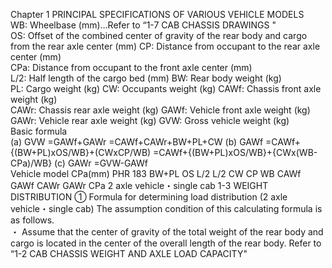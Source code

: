 Chapter 1 
PRINCIPAL SPECIFICATIONS OF VARIOUS VEHICLE MODELS  
 WB:  Wheelbase (mm)…Refer to “1-7 CAB CHASSIS DRAWINGS "    
 OS:  Offset of the combined center of gravity of the rear body and cargo  
  from the rear axle center (mm) 
 CP:  Distance from occupant to the rear axle center (mm)  
     CPa:  Distance from occupant to the front axle center (mm)  
 L/2:  Half length of the cargo bed (mm) 
 BW:  Rear body weight (kg)  
 PL:  Cargo weight (kg) 
 CW:  Occupants weight (kg) 
 CAWf: Chassis front axle weight (kg)       
 CAWr: Chassis rear axle weight (kg) 
 GAWf: Vehicle front axle weight (kg) 
 GAWr: Vehicle rear axle weight (kg) 
 GVW: Gross vehicle weight (kg)  
 Basic formula  
 (a) GVW  =GAWf+GAWr 
  =CAWf+CAWr+BW+PL+CW 
 (b) GAWf =CAWf+{(BW+PL)xOS/WB}+(CWxCP/WB) 
                     =CAWf+{(BW+PL)xOS/WB}+{CWx(WB-CPa)/WB} 
 (c) GAWr =GVW-GAWf  
Vehicle model CPa(mm) 
PHR 183 
BW+PL 
OS 
L/2 L/2 
CW 
CP 
WB 
CAWf 
GAWf 
CAWr 
GAWr 
CPa 
2 axle vehicle・single cab 
1-3 WEIGHT DISTRIBUTION 
① Formula for determining load distribution (2 axle vehicle・single cab) 
  The assumption condition of this calculating formula is as follows.  
 ・ Assume that the center of gravity of the total weight of the rear body and cargo is located in 
the center of the overall length of the rear body. 
Refer to “1-2  CAB CHASSIS WEIGHT 
AND AXLE LOAD CAPACITY"